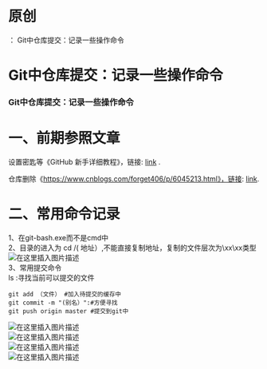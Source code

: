 # 原创

： Git中仓库提交：记录一些操作命令

# Git中仓库提交：记录一些操作命令

### Git中仓库提交：记录一些操作命令

# 一、前期参照文章

设置密匙等《GitHub
新手详细教程》，链接: [link](https://blog.csdn.net/Hanani_Jia/article/details/77950594?ops_request_misc=%257B%2522request%255Fid%2522%253A%2522159067385719725211910431%2522%252C%2522scm%2522%253A%252220140713.130102334.pc%255Fall.%2522%257D&amp;request_id=159067385719725211910431&amp;biz_id=0&amp;utm_medium=distribute.pc_search_result.none-task-blog-2~all~first_rank_v2~rank_v28-1-77950594.pc_insert_v7&amp;utm_term=github%E6%96%B0%E6%89%8B%E8%AF%A6%E7%BB%86%E6%95%99%E7%A8%8B)
.

仓库删除《https://www.cnblogs.com/forget406/p/6045213.html》，链接: [link](https://www.cnblogs.com/forget406/p/6045213.html).

# 二、常用命令记录

1、在git-bash.exe而不是cmd中<br/> 2、目录的进入为 cd /(
地址）,不能直接复制地址，复制的文件层次为\xx\xx类型<br/> <img alt="在这里插入图片描述" src="https://img-blog.csdnimg.cn/20200528215447469.png?x-oss-process=image/watermark,type_ZmFuZ3poZW5naGVpdGk,shadow_10,text_aHR0cHM6Ly9ibG9nLmNzZG4ubmV0L3B5dGhvbl9fcmVwb3J0ZWQ=,size_16,color_FFFFFF,t_70"/><br/>
3、常用提交命令<br/> ls :寻找当前可以提交的文件

```
git add （文件） #加入待提交的缓存中
git commit -m "(别名）":#方便寻找
git push origin master #提交到git中

```

<img alt="在这里插入图片描述" src="https://img-blog.csdnimg.cn/20200528215736116.png?x-oss-process=image/watermark,type_ZmFuZ3poZW5naGVpdGk,shadow_10,text_aHR0cHM6Ly9ibG9nLmNzZG4ubmV0L3B5dGhvbl9fcmVwb3J0ZWQ=,size_16,color_FFFFFF,t_70"/><br/> <img alt="在这里插入图片描述" src="https://img-blog.csdnimg.cn/20200528215750179.png?x-oss-process=image/watermark,type_ZmFuZ3poZW5naGVpdGk,shadow_10,text_aHR0cHM6Ly9ibG9nLmNzZG4ubmV0L3B5dGhvbl9fcmVwb3J0ZWQ=,size_16,color_FFFFFF,t_70"/><br/> <img alt="在这里插入图片描述" src="https://img-blog.csdnimg.cn/20200528215811139.png?x-oss-process=image/watermark,type_ZmFuZ3poZW5naGVpdGk,shadow_10,text_aHR0cHM6Ly9ibG9nLmNzZG4ubmV0L3B5dGhvbl9fcmVwb3J0ZWQ=,size_16,color_FFFFFF,t_70"/><br/> <img alt="在这里插入图片描述" src="https://img-blog.csdnimg.cn/20200528215831748.png?x-oss-process=image/watermark,type_ZmFuZ3poZW5naGVpdGk,shadow_10,text_aHR0cHM6Ly9ibG9nLmNzZG4ubmV0L3B5dGhvbl9fcmVwb3J0ZWQ=,size_16,color_FFFFFF,t_70"/>
